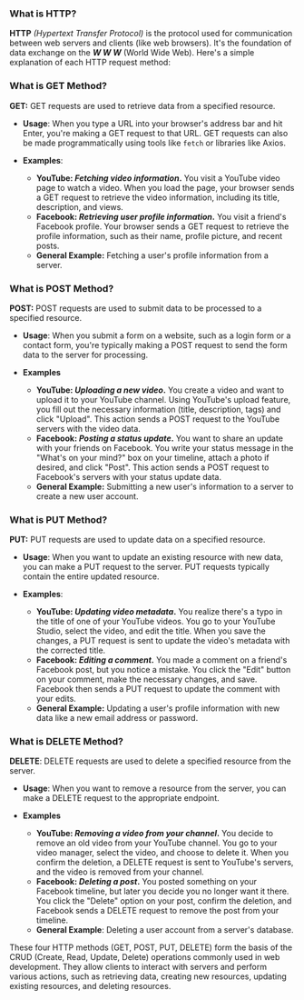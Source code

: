 ### What is HTTP?

**HTTP** _(Hypertext Transfer Protocol)_ is the protocol used for communication between web servers and clients (like web browsers). It's the foundation of data exchange on the **_W W W_** (World Wide Web). Here's a simple explanation of each HTTP request method:

### What is GET Method?

**GET:**
GET requests are used to retrieve data from a specified resource.

- **Usage**: When you type a URL into your browser's address bar and hit Enter, you're making a GET request to that URL. GET requests can also be made programmatically using tools like `fetch` or libraries like Axios.

- **Examples**:
  - **YouTube: _Fetching video information_.**
    You visit a YouTube video page to watch a video. When you load the page, your browser sends a GET request to retrieve the video information, including its title, description, and views.
  - **Facebook: _Retrieving user profile information_.**
    You visit a friend's Facebook profile. Your browser sends a GET request to retrieve the profile information, such as their name, profile picture, and recent posts.
  - **General Example:** Fetching a user's profile information from a server.

### What is POST Method?

**POST:**
POST requests are used to submit data to be processed to a specified resource.

- **Usage**: When you submit a form on a website, such as a login form or a contact form, you're typically making a POST request to send the form data to the server for processing.

- **Examples**
  - **YouTube: _Uploading a new video_.**
    You create a video and want to upload it to your YouTube channel. Using YouTube's upload feature, you fill out the necessary information (title, description, tags) and click "Upload". This action sends a POST request to the YouTube servers with the video data.
  - **Facebook: _Posting a status update_.**
    You want to share an update with your friends on Facebook. You write your status message in the "What's on your mind?" box on your timeline, attach a photo if desired, and click "Post". This action sends a POST request to Facebook's servers with your status update data.
  - **General Example:** Submitting a new user's information to a server to create a new user account.

### What is PUT Method?

**PUT:**
PUT requests are used to update data on a specified resource.

- **Usage**: When you want to update an existing resource with new data, you can make a PUT request to the server. PUT requests typically contain the entire updated resource.

- **Examples**:
  - **YouTube: _Updating video metadata_.**
    You realize there's a typo in the title of one of your YouTube videos. You go to your YouTube Studio, select the video, and edit the title. When you save the changes, a PUT request is sent to update the video's metadata with the corrected title.
  - **Facebook: _Editing a comment_.**
    You made a comment on a friend's Facebook post, but you notice a mistake. You click the "Edit" button on your comment, make the necessary changes, and save. Facebook then sends a PUT request to update the comment with your edits.
  - **General Example:** Updating a user's profile information with new data like a new email address or password.

### What is DELETE Method?

**DELETE**:
DELETE requests are used to delete a specified resource from the server.

- **Usage**: When you want to remove a resource from the server, you can make a DELETE request to the appropriate endpoint.

- **Examples**
  - **YouTube: _Removing a video from your channel_.**
    You decide to remove an old video from your YouTube channel. You go to your video manager, select the video, and choose to delete it. When you confirm the deletion, a DELETE request is sent to YouTube's servers, and the video is removed from your channel.
  - **Facebook: _Deleting a post_.**
    You posted something on your Facebook timeline, but later you decide you no longer want it there. You click the "Delete" option on your post, confirm the deletion, and Facebook sends a DELETE request to remove the post from your timeline.
  - **General Example**: Deleting a user account from a server's database.

These four HTTP methods (GET, POST, PUT, DELETE) form the basis of the CRUD (Create, Read, Update, Delete) operations commonly used in web development. They allow clients to interact with servers and perform various actions, such as retrieving data, creating new resources, updating existing resources, and deleting resources.
